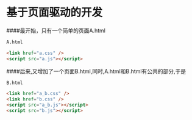 # 基于页面驱动的开发



####最开始，只有一个简单的页面A.html
```html
A.html

<link href="a.css" />
<script src="a.js"></script>
```
####后来,又增加了一个页面B.html,同时,A.html和B.html有公共的部分,于是

```html
B.html

<link href="a_b.css" />
<link href="b.css" />
<script src="a_b.js"></script>
<script src="b.js"></script>
```



